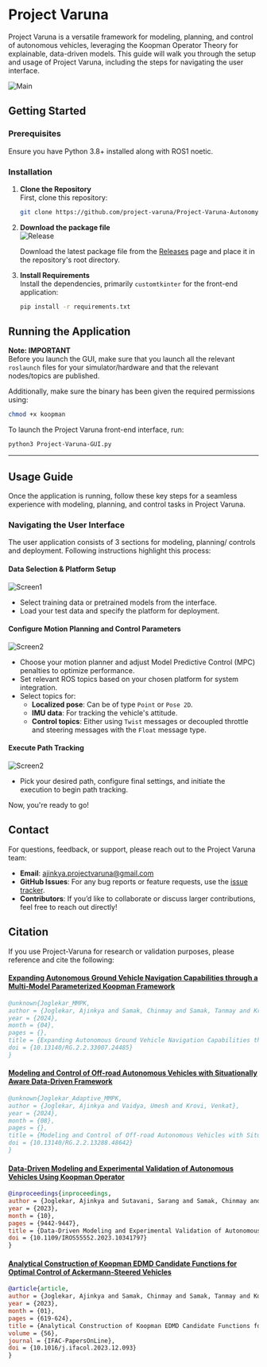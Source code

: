# Project Varuna

Project Varuna is a versatile framework for modeling, planning, and control of autonomous vehicles, leveraging the Koopman Operator Theory for explainable, data-driven models. This guide will walk you through the setup and usage of Project Varuna, including the steps for navigating the user interface.

![Main](Images/Project-Varuna-Overview.png)

## Getting Started

### Prerequisites
Ensure you have Python 3.8+ installed along with ROS1 noetic.

### Installation

1. **Clone the Repository**  
   First, clone this repository:
   ```bash
   git clone https://github.com/project-varuna/Project-Varuna-Autonomy-Package.git

2. **Download the package file**  
   ![Release](Images/Release-page.png) 

   Download the latest package file from the [Releases](https://github.com/project-varuna/Project-Varuna-Autonomy-Package/releases) page and place it in the repository's root directory.


3. **Install Requirements**  
   Install the dependencies, primarily `customtkinter` for the front-end application:

   ```bash
   pip install -r requirements.txt

## Running the Application  

**Note: IMPORTANT**  
Before you launch the GUI, make sure that you launch all the relevant `roslaunch` files for your simulator/hardware and that the relevant nodes/topics are published.

Additionally, make sure the binary has been given the required permissions using:

```bash
chmod +x koopman
```

To launch the Project Varuna front-end interface, run:
```bash
python3 Project-Varuna-GUI.py
```

---
## Usage Guide  

Once the application is running, follow these key steps for a seamless experience with modeling, planning, and control tasks in Project Varuna.

### Navigating the User Interface
The user application consists of 3 sections for modeling, planning/ controls and deployment.
Following instructions highlight this process:

#### Data Selection & Platform Setup
![Screen1](Images/Project_Varuna_GUI_main.png)


- Select training data or pretrained models from the interface.
- Load your test data and specify the platform for deployment.

#### Configure Motion Planning and Control Parameters
![Screen2](Images/Project_Varuna_GUI_2.png)

- Choose your motion planner and adjust Model Predictive Control (MPC) penalties to optimize performance.
- Set relevant ROS topics based on your chosen platform for system integration.
- Select topics for:
  - **Localized pose**: Can be of type `Point` or `Pose 2D`.
  - **IMU data**: For tracking the vehicle's attitude.
  - **Control topics**: Either using `Twist` messages or decoupled throttle and steering messages with the `Float` message type.

#### Execute Path Tracking
![Screen2](Images/Project_Varuna_GUI_3.png)
- Pick your desired path, configure final settings, and initiate the execution to begin path tracking.

Now, you're ready to go!


## Contact

For questions, feedback, or support, please reach out to the Project Varuna team:

- **Email**: [ajinkya.projectvaruna@gmail.com](ajinkya.projectvaruna@gmail.com)
- **GitHub Issues**: For any bug reports or feature requests, use the [issue tracker](https://github.com/yourusername/Project-Varuna/issues).
- **Contributors**: If you’d like to collaborate or discuss larger contributions, feel free to reach out directly!



## Citation

If you use Project-Varuna for research or validation purposes, please reference and cite the following:

#### [Expanding Autonomous Ground Vehicle Navigation Capabilities through a Multi-Model Parameterized Koopman Framework](https://www.researchgate.net/publication/380152547_Expanding_Autonomous_Ground_Vehicle_Navigation_Capabilities_through_a_Multi-Model_Parameterized_Koopman_Framework)
```bibtex
@unknown{Joglekar_MMPK,
author = {Joglekar, Ajinkya and Samak, Chinmay and Samak, Tanmay and Krovi, Venkat and Vaidya, Umesh},
year = {2024},
month = {04},
pages = {},
title = {Expanding Autonomous Ground Vehicle Navigation Capabilities through a Multi-Model Parameterized Koopman Framework},
doi = {10.13140/RG.2.2.33007.24485}
}
```

#### [Modeling and Control of Off-road Autonomous Vehicles with Situationally Aware Data-Driven Framework](https://www.researchgate.net/publication/383427789_Modeling_and_Control_of_Off-road_Autonomous_Vehicles_with_Situationally_Aware_Data-Driven_Framework)
```bibtex
@unknown{Joglekar_Adaptive_MMPK,
author = {Joglekar, Ajinkya and Vaidya, Umesh and Krovi, Venkat},
year = {2024},
month = {08},
pages = {},
title = {Modeling and Control of Off-road Autonomous Vehicles with Situationally Aware Data-Driven Framework},
doi = {10.13140/RG.2.2.13288.48642}
}
```



#### [Data-Driven Modeling and Experimental Validation of Autonomous Vehicles Using Koopman Operator](https://www.researchgate.net/publication/380152547_Expanding_Autonomous_Ground_Vehicle_Navigation_Capabilities_through_a_Multi-Model_Parameterized_Koopman_Framework)
```bibtex
@inproceedings{inproceedings,
author = {Joglekar, Ajinkya and Sutavani, Sarang and Samak, Chinmay and Samak, Tanmay and Kosaraju, Krishna and Smereka, Jonathon and Gorsich, David and Vaidya, Umesh and Krovi, Venkat},
year = {2023},
month = {10},
pages = {9442-9447},
title = {Data-Driven Modeling and Experimental Validation of Autonomous Vehicles Using Koopman Operator},
doi = {10.1109/IROS55552.2023.10341797}
}
```

#### [Analytical Construction of Koopman EDMD Candidate Functions for Optimal Control of Ackermann-Steered Vehicles](https://par.nsf.gov/servlets/purl/10491343)
```bibtex
@article{article,
author = {Joglekar, Ajinkya and Samak, Chinmay and Samak, Tanmay and Kosaraju, Krishna and Smereka, Jonathon and Brudnak, Mark and Gorsich, David and Krovi, Venkat and Vaidya, Umesh},
year = {2023},
month = {01},
pages = {619-624},
title = {Analytical Construction of Koopman EDMD Candidate Functions for Optimal Control of Ackermann-Steered Vehicles},
volume = {56},
journal = {IFAC-PapersOnLine},
doi = {10.1016/j.ifacol.2023.12.093}
}
```
